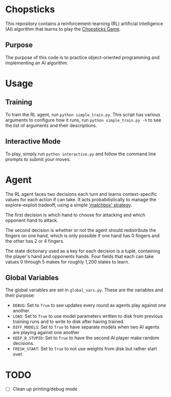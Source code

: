 # Chopsticks

This repository contains a reinforcement-learning (RL) artificial intelligence (AI) algorithm that learns to play the [Chopsticks Game](https://en.wikipedia.org/wiki/Chopsticks_(hand_game)).

## Purpose

The purpose of this code is to practice object-oriented programming and implementing an AI algorithm.

# Usage

## Training

To train the RL agent, run `python simple_train.py`. This script has various arguments to configure how it runs, run `python simple_train.py -h` to see the list of arguments and their descriptions.

## Interactive Mode

To play, simply run `python interactive.py` and follow the command line prompts to submit your moves.

# Agent

The RL agent faces two decisions each turn and learns context-specific values for each action if can take. It acts probabilistically to manage the explore-exploit tradeoff, using a simple ['matchbox' strategy](https://en.wikipedia.org/wiki/Donald_Michie#Career_and_research).

The first decision is which hand to choose for attacking and which opponent hand to attack.

The second decision is whether or not the agent should redistribute the fingers on one hand, which is only possible if one hand has 0 fingers and the other has 2 or 4 fingers.

The state dictionary used as a key for each decision is a tuple, containing the player's hand and opponents hands. Four fields that each can take values 0 through 5 makes for roughly 1,200 states to learn.


## Global Variables

The global variables are set in `global_vars.py`. These are the variables and their purpose:
- `DEBUG`: Set to `True` to see updates every round as agents play against one another.
- `LOAD`: Set to `True` to use model parameters written to disk from previous training runs and to write to disk after having trained.
- `DIFF_MODELS`: Set to `True` to have separate models when two AI agents are playing against one another
- `KEEP_B_STUPID`: Set to `True` to have the second AI player make random decisions.
- `FRESH_START`: Set to `True` to not use weights from disk but rather start over.


# TODO

- [ ] Clean up printing/debug mode
